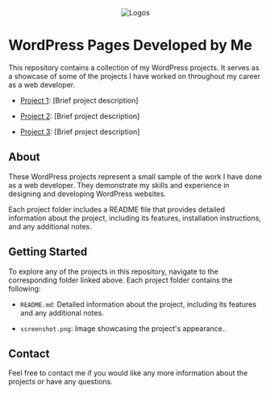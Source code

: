 <div align="center">
    <img src="https://i.imgur.com/sGmWKZ1.png" alt="Logos">
</div>

# WordPress Pages Developed by Me
This repository contains a collection of my WordPress projects. It serves as a showcase of some of the projects I have worked on throughout my career as a web developer.

- [Project 1](./project1): [Brief project description]

- [Project 2](./project2): [Brief project description]

- [Project 3](./project3): [Brief project description]


## About

These WordPress projects represent a small sample of the work I have done as a web developer. They demonstrate my skills and experience in designing and developing WordPress websites.

Each project folder includes a README file that provides detailed information about the project, including its features, installation instructions, and any additional notes.


## Getting Started

To explore any of the projects in this repository, navigate to the corresponding folder linked above. Each project folder contains the following:

- `README.md`: Detailed information about the project, including its features and any additional notes.

- `screenshot.png`: Image showcasing the project's appearance..

## Contact

Feel free to contact me if you would like any more information about the projects or have any questions.
